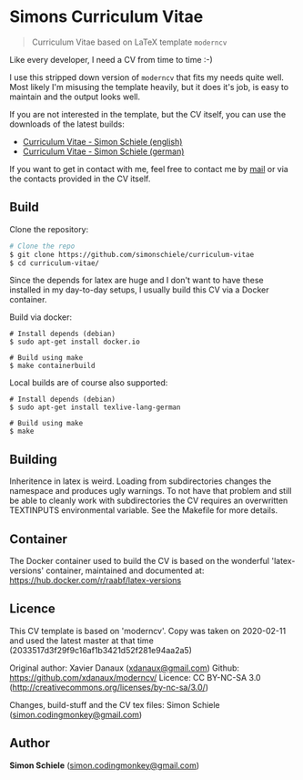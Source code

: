 # Simons Curriculum Vitae
> Curriculum Vitae based on LaTeX template `moderncv`

Like every developer, I need a CV from time to time :-)

I use this stripped down version of `moderncv` that fits my needs quite well. Most likely I'm
misusing the template heavily, but it does it's job, is easy to maintain and the output looks well.

If you are not interested in the template, but the CV itself, you can use the
downloads of the latest builds:

- [Curriculum Vitae - Simon Schiele (english)](files/cv_en.pdf)
- [Curriculum Vitae - Simon Schiele (german)](files/cv_en.pdf)

If you want to get in contact with me, feel free to contact me by
[mail](mailto:simon.codingmonkey@gmail.com "mailto:simon.codingmonkey@gmail.com")
or via the contacts provided in the CV itself.


## Build

Clone the repository:
```bash
# Clone the repo
$ git clone https://github.com/simonschiele/curriculum-vitae
$ cd curriculum-vitae/
```

Since the depends for latex are huge and I don't want to have these installed in 
my day-to-day setups, I usually build this CV via a Docker container.

Build via docker:
```
# Install depends (debian)
$ sudo apt-get install docker.io

# Build using make
$ make containerbuild
```

Local builds are of course also supported:
```
# Install depends (debian)
$ sudo apt-get install texlive-lang-german

# Build using make
$ make
```


## Building

Inheritence in latex is weird. Loading from subdirectories changes the namespace and
produces ugly warnings. To not have that problem and still be able to cleanly work
with subdirectories the CV requires an overwritten TEXTINPUTS environmental variable.
See the Makefile for more details.


## Container

The Docker container used to build the CV is based on the wonderful 'latex-versions'
container, maintained and documented at: https://hub.docker.com/r/raabf/latex-versions


## Licence

This CV template is based on 'moderncv'. Copy was taken on 2020-02-11 and used the
latest master at that time (2033517d3f29f9c16af1b3421d52f281e94aa2a5)

Original author: Xavier Danaux (xdanaux@gmail.com)
Github: https://github.com/xdanaux/moderncv/
Licence: CC BY-NC-SA 3.0 (http://creativecommons.org/licenses/by-nc-sa/3.0/)

Changes, build-stuff and the CV tex files: Simon Schiele (simon.codingmonkey@gmail.com)


## Author

**Simon Schiele** ([simon.codingmonkey@gmail.com](mailto:simon.codingmonkey@gmail.com))
